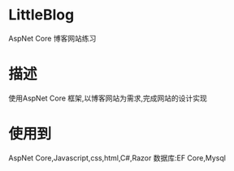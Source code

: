 # LittleBlog
AspNet Core 博客网站练习
# 描述
使用AspNet Core 框架,以博客网站为需求,完成网站的设计实现
# 使用到
AspNet Core,Javascript,css,html,C#,Razor
数据库:EF Core,Mysql